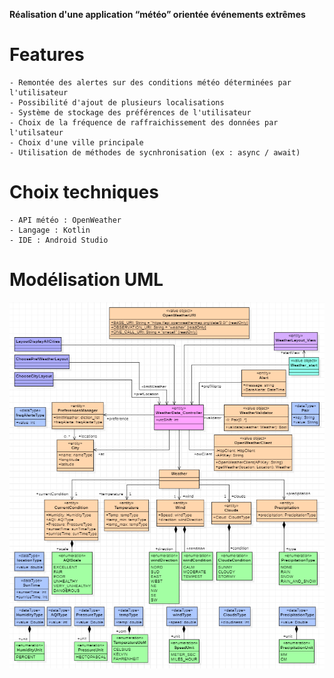 __Réalisation d'une application “météo” orientée événements extrêmes__

# Features
    - Remontée des alertes sur des conditions météo déterminées par l'utilisateur
    - Possibilité d'ajout de plusieurs localisations
    - Système de stockage des préférences de l'utilisateur
    - Choix de la fréquence de raffraichissement des données par l'utilsateur
    - Choix d'une ville principale
    - Utilisation de méthodes de sycnhronisation (ex : async / await)


# Choix techniques
    - API météo : OpenWeather
    - Langage : Kotlin
    - IDE : Android Studio

# Modélisation UML
![UMLWeather](img/UMLWeather_Patrice_Samir_Mehdi.PNG) 
